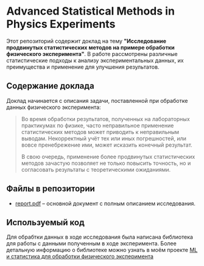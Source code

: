 # Advanced Statistical Methods in Physics Experiments

Этот репозиторий содержит доклад на тему **"Исследование продвинутых статистических методов на примере обработки физического эксперимента"**. В работе рассмотрены различные статистические подходы к анализу экспериментальных данных, их преимущества и применение для улучшения результатов.

## Содержание доклада

Доклад начинается с описания задачи, поставленной при обработке данных физического эксперимента:

> Во время обработки результатов, полученных на лабораторных практикумах по физике, часто неправильное применение статистических методов может приводить к неправильным выводам. Некорректный учёт тех или иных погрешностей, или вовсе пренебрежение ими, может исказить конечный результат.  
>
> В свою очередь, применение более продвинутых статистических методов зачастую позволяет не только повысить точность, но и согласовать результаты с теоретическими ожиданиями.

## Файлы в репозитории

- [report.pdf](.src/statistic.pdf) – основной документ с полным описанием исследования.

## Используемый код
Для обрабтки данных в ходе исследования была написана библиотека для работы с данными полученным в ходе эксперимента. Более детальную информацию о библиотеке можно узнать в моём проекте [ML и статистика для обработки физического эксперимента](https://github.com/stive-shipilov/ML-and-statistic-for-phisic-experiment)